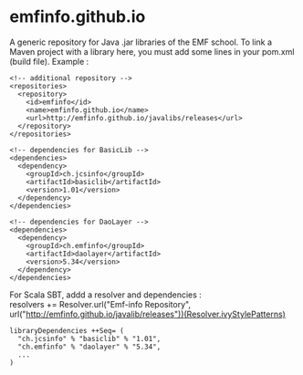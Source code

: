 # emfinfo.github.io
A generic repository for Java .jar libraries of the EMF school. To link a Maven project with a library here, you must add some lines in your pom.xml (build file). Example :

    <!-- additional repository -->  
    <repositories>
      <repository>        
        <id>emfinfo</id>
        <name>emfinfo.github.io</name>
        <url>http://emfinfo.github.io/javalibs/releases</url>
      </repository>
    </repositories>      
    
    <!-- dependencies for BasicLib -->
    <dependencies>
      <dependency>       
        <groupId>ch.jcsinfo</groupId>
        <artifactId>basiclib</artifactId>
        <version>1.01</version>
      </dependency>    
    </dependencies>

    <!-- dependencies for DaoLayer -->
    <dependencies>
      <dependency>       
        <groupId>ch.emfinfo</groupId>
        <artifactId>daolayer</artifactId>
        <version>5.34</version>
      </dependency>    
    </dependencies>
    
For Scala SBT, addd a resolver and dependencies :<br>
    resolvers += Resolver.url("Emf-info Repository", 
      url("http://emfinfo.github.io/javalib/releases"))(Resolver.ivyStylePatterns)
    
    libraryDependencies ++Seq= (
      "ch.jcsinfo" % "basiclib" % "1.01",
      "ch.emfinfo" % "daolayer" % "5.34",
      ...
    )    

